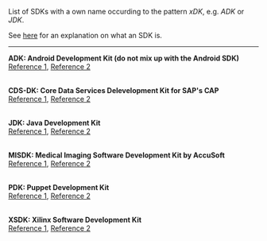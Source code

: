 List of SDKs with a own name occurding to the pattern *xDK*, e.g. *ADK* or *JDK*.

See [here](https://www.techopedia.com/definition/3878/software-development-kit-sdk) for an explanation on what an SDK is.

----

**ADK: Android Development Kit (do not mix up with the Android SDK)**<br>
[Reference 1](https://androdevkit.github.io/),
[Reference 2](https://forum.xda-developers.com/t/ide-1-0-7-1-adk-a-powerful-android-kitchen-complete.3803044/)
<br><br>

**CDS-DK: Core Data Services Delevelopment Kit for SAP's CAP**<br>
[Reference 1](https://www.npmjs.com/package/@sap/cds-dk),
[Reference 2](https://cap.cloud.sap/docs/get-started/#local-setup)
<br><br>


**JDK: Java Development Kit**<br>
[Reference 1](https://www.oracle.com/java/technologies/javase/javase-jdk8-downloads.html),
[Reference 2](https://www.w3schools.in/java-tutorial/jdk/)
<br><br>


**MISDK: Medical Imaging Software Development Kit by AccuSoft**<br>
[Reference 1](https://www.sciencedirect.com/topics/computer-science/software-development-kit),
[Reference 2](https://www.guwsmedical.info/image-processing/overview-say.html)
<br><br>


**PDK: Puppet Development Kit**<br>
[Reference 1](https://puppet.com/try-puppet/puppet-development-kit/),
[Reference 2](https://github.com/puppetlabs/pdk)
<br><br>


**XSDK: Xilinx Software Development Kit**<br>
[Reference 1](https://www.xilinx.com/products/design-tools/embedded-software/sdk.html),
[Reference 2](https://aerotenna.readme.io/docs/create-the-first-stage-boot-loader)
<br><br>
